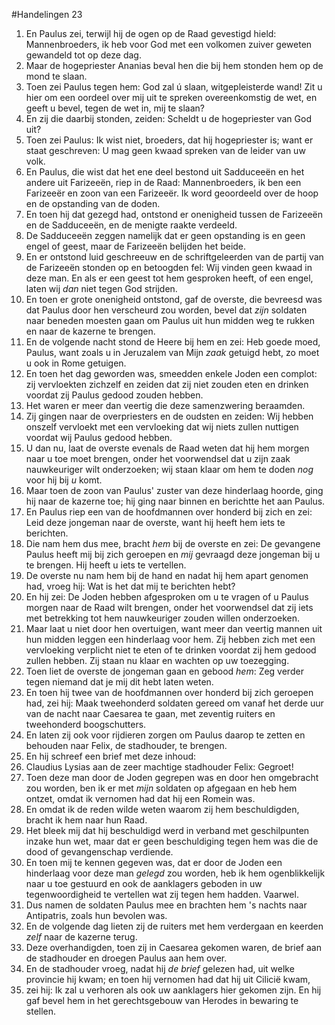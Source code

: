 #Handelingen 23
1. En Paulus zei, terwijl hij de ogen op de Raad gevestigd hield: Mannenbroeders, ik heb voor God met een volkomen zuiver geweten gewandeld tot op deze dag.
2. Maar de hogepriester Ananias beval hen die bij hem stonden hem op de mond te slaan.
3. Toen zei Paulus tegen hem: God zal ú slaan, witgepleisterde wand! Zit u hier om een oordeel over mij uit te spreken overeenkomstig de wet, en geeft u bevel, tegen de wet in, mij te slaan?
4. En zij die daarbij stonden, zeiden: Scheldt u de hogepriester van God uit?
5. Toen zei Paulus: Ik wist niet, broeders, dat hij hogepriester is; want er staat geschreven: U mag geen kwaad spreken van de leider van uw volk.
6. En Paulus, die wist dat het ene deel bestond uit Sadduceeën en het andere uit Farizeeën, riep in de Raad: Mannenbroeders, ik ben een Farizeeër en zoon van een Farizeeër. Ik word geoordeeld over de hoop en de opstanding van de doden.
7. En toen hij dat gezegd had, ontstond er onenigheid tussen de Farizeeën en de Sadduceeën, en de menigte raakte verdeeld.
8. De Sadduceeën zeggen namelijk dat er geen opstanding is en geen engel of geest, maar de Farizeeën belijden het beide.
9. En er ontstond luid geschreeuw en de schriftgeleerden van de partij van de Farizeeën stonden op en betoogden fel: Wij vinden geen kwaad in deze man. En als er een geest tot hem gesproken heeft, of een engel, laten wij *dan* niet tegen God strijden.
10. En toen er grote onenigheid ontstond, gaf de overste, die bevreesd was dat Paulus door hen verscheurd zou worden, bevel dat *zijn* soldaten naar beneden moesten gaan om Paulus uit hun midden weg te rukken en naar de kazerne te brengen.
11. En de volgende nacht stond de Heere bij hem en zei: Heb goede moed, Paulus, want zoals u in Jeruzalem van Mijn *zaak* getuigd hebt, zo moet u ook in Rome getuigen.
12. En toen het dag geworden was, smeedden enkele Joden een complot: zij vervloekten zichzelf en zeiden dat zij niet zouden eten en drinken voordat zij Paulus gedood zouden hebben.
13. Het waren er meer dan veertig die deze samenzwering beraamden.
14. Zij gingen naar de overpriesters en de oudsten en zeiden: Wij hebben onszelf vervloekt met een vervloeking dat wij niets zullen nuttigen voordat wij Paulus gedood hebben.
15. U dan nu, laat de overste evenals de Raad weten dat hij hem morgen naar u toe moet brengen, onder het voorwendsel dat u zijn zaak nauwkeuriger wilt onderzoeken; wij staan klaar om hem te doden *nog* voor hij bij *u* komt.
16. Maar toen de zoon van Paulus' zuster van deze hinderlaag hoorde, ging hij naar de kazerne toe; hij ging naar binnen en berichtte het aan Paulus.
17. En Paulus riep een van de hoofdmannen over honderd bij zich en zei: Leid deze jongeman naar de overste, want hij heeft hem iets te berichten.
18. Die nam hem dus mee, bracht *hem* bij de overste en zei: De gevangene Paulus heeft mij bij zich geroepen en *mij* gevraagd deze jongeman bij u te brengen. Hij heeft u iets te vertellen.
19. De overste nu nam hem bij de hand en nadat hij hem apart genomen had, vroeg hij: Wat is het dat mij te berichten hebt?
20. En hij zei: De Joden hebben afgesproken om u te vragen of u Paulus morgen naar de Raad wilt brengen, onder het voorwendsel dat zij iets met betrekking tot hem nauwkeuriger zouden willen onderzoeken.
21. Maar laat u niet door hen overtuigen, want meer dan veertig mannen uit hun midden leggen een hinderlaag voor hem. Zij hebben zich met een vervloeking verplicht niet te eten of te drinken voordat zij hem gedood zullen hebben. Zij staan nu klaar en wachten op uw toezegging.
22. Toen liet de overste de jongeman gaan en gebood *hem*: Zeg verder tegen niemand dat je mij dit hebt laten weten.
23. En toen hij twee van de hoofdmannen over honderd bij zich geroepen had, zei hij: Maak tweehonderd soldaten gereed om vanaf het derde uur van de nacht naar Caesarea te gaan, met zeventig ruiters en tweehonderd boogschutters.
24. En laten zij ook voor rijdieren zorgen om Paulus daarop te zetten en behouden naar Felix, de stadhouder, te brengen.
25. En hij schreef een brief met deze inhoud:
26. Claudius Lysias aan de zeer machtige stadhouder Felix: Gegroet!
27. Toen deze man door de Joden gegrepen was en door hen omgebracht zou worden, ben ik er met *mijn* soldaten op afgegaan en heb hem ontzet, omdat ik vernomen had dat hij een Romein was.
28. En omdat ik de reden wilde weten waarom zij hem beschuldigden, bracht ik hem naar hun Raad.
29. Het bleek mij dat hij beschuldigd werd in verband met geschilpunten inzake hun wet, maar dat er geen beschuldiging tegen hem was die de dood of gevangenschap verdiende.
30. En toen mij te kennen gegeven was, dat er door de Joden een hinderlaag voor deze man *gelegd* zou worden, heb ik hem ogenblikkelijk naar u toe gestuurd en ook de aanklagers geboden in uw tegenwoordigheid te vertellen wat zij tegen hem hadden. Vaarwel.
31. Dus namen de soldaten Paulus mee en brachten hem 's nachts naar Antipatris, zoals hun bevolen was.
32. En de volgende dag lieten zij de ruiters met hem verdergaan en keerden *zelf* naar de kazerne terug.
33. Deze overhandigden, toen zij in Caesarea gekomen waren, de brief aan de stadhouder en droegen Paulus aan hem over.
34. En de stadhouder vroeg, nadat hij *de brief* gelezen had, uit welke provincie hij kwam; en toen hij vernomen had dat hij uit Cilicië kwam,
35. zei hij: Ik zal u verhoren als ook uw aanklagers hier gekomen zijn. En hij gaf bevel hem in het gerechtsgebouw van Herodes in bewaring te stellen.
